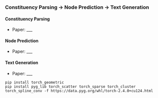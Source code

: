 ### Constituency Parsing -> Node Prediction -> Text Generation

#### Constituency Parsing

- Paper: \_\_\_

#### Node Prediction

- Paper: \_\_\_

#### Text Generation

- Paper: \_\_\_

```
pip install torch_geometric
pip install pyg_lib torch_scatter torch_sparse torch_cluster torch_spline_conv -f https://data.pyg.org/whl/torch-2.4.0+cu124.html
```
